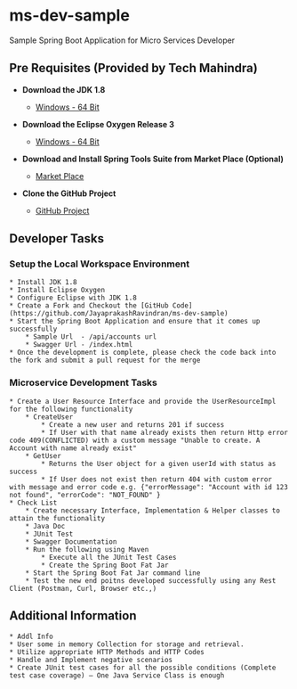 # ms-dev-sample

Sample Spring Boot Application for Micro Services Developer

## Pre Requisites (Provided by Tech Mahindra)
* **Download the JDK 1.8** 
	* [Windows - 64 Bit](http://download.oracle.com/otn-pub/java/jdk/8u161-b12/2f38c3b165be4555a1fa6e98c45e0808/jdk-8u161-windows-x64.exe)
	
* **Download the Eclipse Oxygen Release 3**
	* [Windows - 64 Bit](http://www.eclipse.org/downloads/download.php?file=/technology/epp/downloads/release/oxygen/3/eclipse-jee-oxygen-3-win32-x86_64.zip)

* **Download and Install Spring Tools Suite from Market Place (Optional)**
	* [Market Place](https://marketplace.eclipse.org/content/spring-tools-aka-spring-ide-and-spring-tool-suite)
	
* **Clone the GitHub Project**
	* [GitHub Project](https://github.com/JayaprakashRavindran/ms-dev-sample)

## Developer Tasks

### Setup the Local Workspace Environment
	* Install JDK 1.8
	* Install Eclipse Oxygen
	* Configure Eclipse with JDK 1.8
	* Create a Fork and Checkout the [GitHub Code](https://github.com/JayaprakashRavindran/ms-dev-sample)
	* Start the Spring Boot Application and ensure that it comes up successfully 
		* Sample Url  - /api/accounts url
		* Swagger Url - /index.html
	* Once the development is complete, please check the code back into the fork and submit a pull request for the merge
	
### Microservice Development Tasks
	* Create a User	Resource Interface and provide the UserResourceImpl for the following functionality
		* CreateUser
			* Create a new user and returns 201 if success
			* If User with that name already exists then return Http error code 409(CONFLICTED) with a custom message "Unable to create. A Account with name already exist"
		* GetUser
			* Returns the User object for a given userId with status as success
			* If User does not exist then return 404 with custom error with message and error code e.g. {"errorMessage": "Account with id 123 not found", "errorCode": "NOT_FOUND" }
	* Check List
		* Create necessary Interface, Implementation & Helper classes to attain the functionality
		* Java Doc
		* JUnit Test
		* Swagger Documentation
		* Run the following using Maven
			* Execute all the JUnit Test Cases
			* Create the Spring Boot Fat Jar
		* Start the Spring Boot Fat Jar command line
		* Test the new end poitns developed successfully using any Rest Client (Postman, Curl, Browser etc.,)
		
	
## Additional Information
	* Addl Info
	* User some in memory Collection for storage and retrieval.
	* Utilize appropriate HTTP Methods and HTTP Codes
	* Handle and Implement negative scenarios
	* Create JUnit test cases for all the possible conditions (Complete test case coverage) – One Java Service Class is enough
